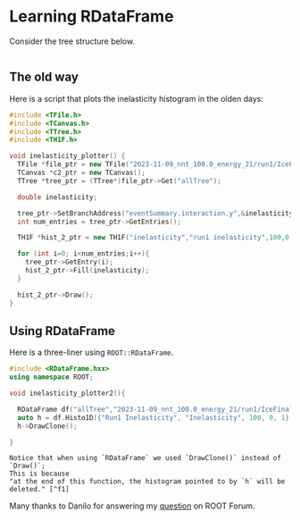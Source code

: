 # Learning RDataFrame

Consider the tree structure below.

```{figure} img/tbrowser_file_structure.png

```
## The old way

Here is a script that plots the inelasticity histogram in the olden days:

```c++
#include <TFile.h>
#include <TCanvas.h>
#include <TTree.h>
#include <TH1F.h>

void inelasticity_plotter() {
  TFile *file_ptr = new TFile("2023-11-09_nnt_100.0_energy_21/run1/IceFinal_1_allTree.root","read");
  TCanvas *c2_ptr = new TCanvas();
  TTree *tree_ptr = (TTree*)file_ptr->Get("allTree");

  double inelasticity;

  tree_ptr->SetBranchAddress("eventSummary.interaction.y",&inelasticity);
  int num_entries = tree_ptr->GetEntries(); 

  TH1F *hist_2_ptr = new TH1F("inelasticity","run1 inelasticity",100,0,1);

  for (int i=0; i<num_entries;i++){
    tree_ptr->GetEntry(i);
    hist_2_ptr->Fill(inelasticity);
  }

  hist_2_ptr->Draw();
}

```


## Using RDataFrame
Here is a three-liner using `ROOT::RDataFrame`.

```c++
#include <RDataFrame.hxx>
using namespace ROOT;

void inelasticity_plotter2(){

  RDataFrame df("allTree","2023-11-09_nnt_100.0_energy_21/run1/IceFinal_1_allTree.root");
  auto h = df.Histo1D({"Run1 Inelasticity", "Inelasticity", 100, 0, 1},"eventSummary.interaction.y");
  h->DrawClone();

}
```

```{tip}
Notice that when using `RDataFrame` we used `DrawClone()` instead of `Draw()`;
This is because 
"at the end of this function, the histogram pointed to by `h` will be deleted." [^f1]
```

Many thanks to Danilo for answering my 
[question](https://root-forum.cern.ch/t/retrieving-tvector3-from-a-tree/57239)
on ROOT Forum.


[^f1]: [Simple RDataFrame Example by Enric Tejedor (CERN)](https://root.cern.ch/doc/master/df000__simple_8C.html)
